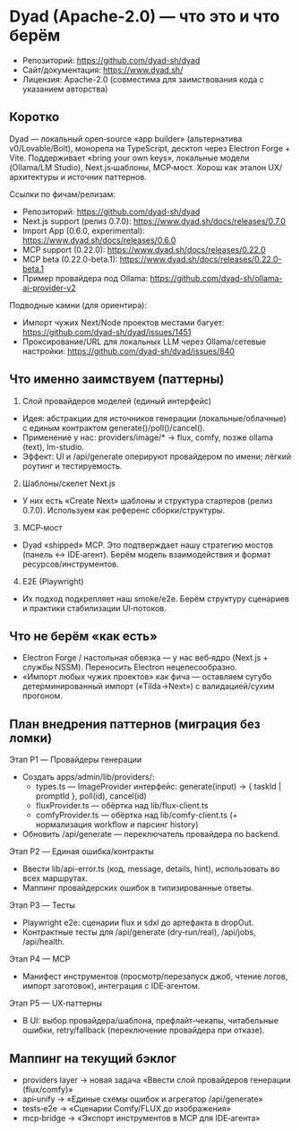 <!-- GPT-5 Reference Note — Dyad patterns for Orchestrator -->

# Dyad (Apache-2.0) — что это и что берём

- Репозиторий: https://github.com/dyad-sh/dyad
- Сайт/документация: https://www.dyad.sh/
- Лицензия: Apache-2.0 (совместима для заимствования кода с указанием авторства)

## Коротко

Dyad — локальный open‑source «app builder» (альтернатива v0/Lovable/Bolt), монорепа на TypeScript, десктоп через Electron Forge + Vite. Поддерживает «bring your own keys», локальные модели (Ollama/LM Studio), Next.js‑шаблоны, MCP‑мост. Хорош как эталон UX/архитектуры и источник паттернов.

Ссылки по фичам/релизам:
- Репозиторий: https://github.com/dyad-sh/dyad
- Next.js support (релиз 0.7.0): https://www.dyad.sh/docs/releases/0.7.0
- Import App (0.6.0, experimental): https://www.dyad.sh/docs/releases/0.6.0
- MCP support (0.22.0): https://www.dyad.sh/docs/releases/0.22.0
- MCP beta (0.22.0-beta.1): https://www.dyad.sh/docs/releases/0.22.0-beta.1
- Пример провайдера под Ollama: https://github.com/dyad-sh/ollama-ai-provider-v2

Подводные камни (для ориентира):
- Импорт чужих Next/Node проектов местами багует: https://github.com/dyad-sh/dyad/issues/1451
- Проксирование/URL для локальных LLM через Ollama/сетевые настройки: https://github.com/dyad-sh/dyad/issues/840

## Что именно заимствуем (паттерны)

1) Слой провайдеров моделей (единый интерфейс)
- Идея: абстракции для источников генерации (локальные/облачные) с единым контрактом generate()/poll()/cancel().
- Применение у нас: providers/image/* → flux, comfy, позже ollama (text), lm-studio.
- Эффект: UI и /api/generate оперируют провайдером по имени; лёгкий роутинг и тестируемость.

2) Шаблоны/скелет Next.js
- У них есть «Create Next» шаблоны и структура стартеров (релиз 0.7.0). Используем как референс сборки/структуры.

3) MCP‑мост
- Dyad «shipped» MCP. Это подтверждает нашу стратегию мостов (панель ↔ IDE‑агент). Берём модель взаимодействия и формат ресурсов/инструментов.

4) E2E (Playwright)
- Их подход подкрепляет наш smoke/e2e. Берём структуру сценариев и практики стабилизации UI‑потоков.

## Что не берём «как есть»

- Electron Forge / настольная обвязка — у нас веб‑ядро (Next.js + службы NSSM). Переносить Electron нецелесообразно.
- «Импорт любых чужих проектов» как фича — оставляем сугубо детерминированный импорт («Tilda→Next») с валидацией/сухим прогоном.

## План внедрения паттернов (миграция без ломки)

Этап P1 — Провайдеры генерации
- Создать apps/admin/lib/providers/:
  - types.ts — ImageProvider интерфейс: generate(input) → { taskId | promptId }, poll(id), cancel(id)
  - fluxProvider.ts — обёртка над lib/flux-client.ts
  - comfyProvider.ts — обёртка над lib/comfy-client.ts (+ нормализация workflow и парсинг history)
- Обновить /api/generate — переключатель провайдера по backend.

Этап P2 — Единая ошибка/контракты
- Ввести lib/api-error.ts (код, message, details, hint), использовать во всех маршрутах.
- Маппинг провайдерских ошибок в типизированные ответы.

Этап P3 — Тесты
- Playwright e2e: сценарии flux и sdxl до артефакта в dropOut.
- Контрактные тесты для /api/generate (dry‑run/real), /api/jobs, /api/health.

Этап P4 — MCP
- Манифест инструментов (просмотр/перезапуск джоб, чтение логов, импорт заготовок), интеграция с IDE‑агентом.

Этап P5 — UX‑паттерны
- В UI: выбор провайдера/шаблона, префлайт‑чекапы, читабельные ошибки, retry/fallback (переключение провайдера при отказе).

## Маппинг на текущий бэклог

- providers layer → новая задача «Ввести слой провайдеров генерации (flux/comfy)»
- api‑unify → «Единые схемы ошибок и агрегатор /api/generate»
- tests‑e2e → «Сценарии Comfy/FLUX до изображения»
- mcp‑bridge → «Экспорт инструментов в MCP для IDE‑агента»


